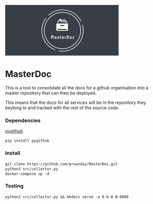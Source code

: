 ![logo](https://github.com/gruunday/MasterDoc/blob/master/docs/MasterDoc/images/MasterDocBannerSmall.png?raw=true)

# MasterDoc

This is a tool to consolidate all the docs for a github organisation into a master repository that can then be deployed.

This means that the docs for all services will be in the repository they beylong to and tracked with the rest of the source code.


### Dependencies

[pygithub](https://pygithub.readthedocs.io/en/latest/index.html)


```
pip install pygithub
```

### Install

```
git clone https://github.com/gruunday/MasterDoc.git
python3 src/collector.py
docker-compose up -d
```

### Testing 

```
python3 src/collector.py && mkdocs serve -a 0.0.0.0:8000
```
